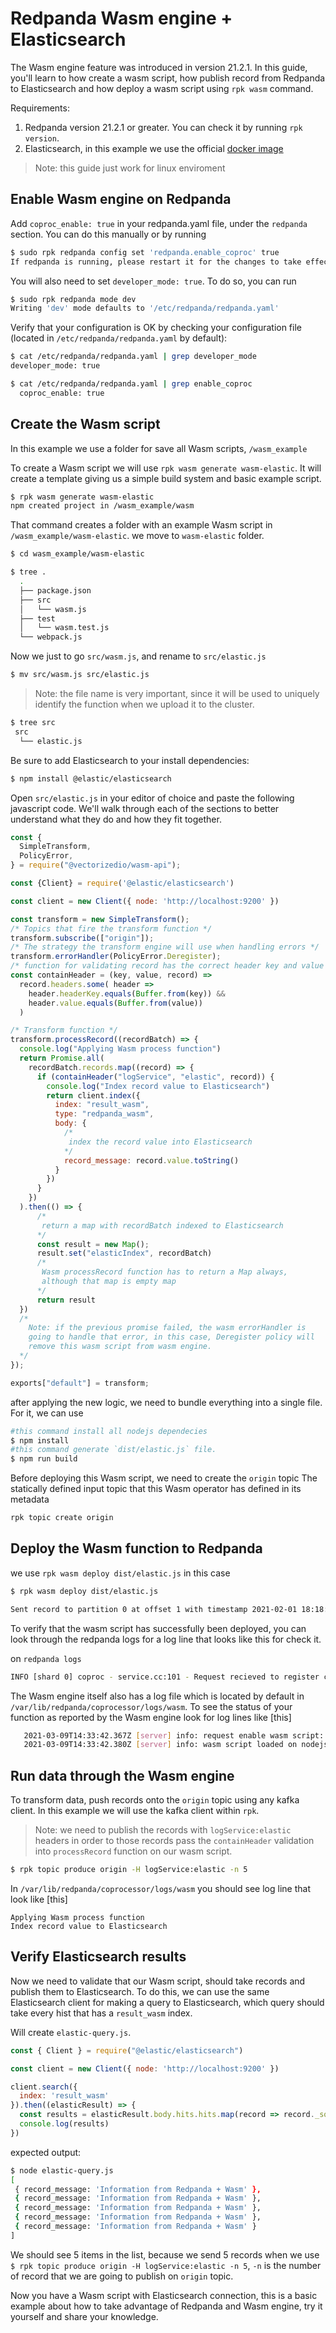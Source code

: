 # Redpanda Wasm engine + Elasticsearch

The Wasm engine feature was introduced in version 21.2.1. In this guide, you'll
learn to how create a wasm script, how publish record from Redpanda
to Elasticsearch and how deploy a wasm script using `rpk wasm` command.

Requirements:

1. Redpanda version 21.2.1 or greater. You can check it by running `rpk version`.
2. Elasticsearch, in this example we use the official [docker image](https://www.elastic.co/guide/en/elasticsearch/reference/current/docker.html)

>Note: this guide just work for linux enviroment

## Enable Wasm engine on Redpanda
Add `coproc_enable: true` in your redpanda.yaml file, under the `redpanda` 
section. You can do this manually or by running 

```bash
$ sudo rpk redpanda config set 'redpanda.enable_coproc' true
If redpanda is running, please restart it for the changes to take effect.
```

You will also need to set `developer_mode: true`. To do so, you can run

```bash
$ sudo rpk redpanda mode dev
Writing 'dev' mode defaults to '/etc/redpanda/redpanda.yaml'
```

Verify that your configuration is OK by checking your configuration 
file (located in `/etc/redpanda/redpanda.yaml` by default):

```bash
$ cat /etc/redpanda/redpanda.yaml | grep developer_mode              
developer_mode: true

$ cat /etc/redpanda/redpanda.yaml | grep enable_coproc
  coproc_enable: true
```



## Create the Wasm script
In this example we use a folder for save all Wasm scripts, `/wasm_example`

To create a Wasm script we will use `rpk wasm generate wasm-elastic`. It 
will create a template giving us a simple build system and basic example script.

```bash
$ rpk wasm generate wasm-elastic
npm created project in /wasm_example/wasm
``` 
That command creates a folder with an example Wasm
script in `/wasm_example/wasm-elastic`. we move to `wasm-elastic` folder.

```bash
$ cd wasm_example/wasm-elastic

$ tree . 
  .
  ├── package.json
  ├── src
  │   └── wasm.js
  ├── test
  │   └── wasm.test.js
  └── webpack.js
```
Now we just to go `src/wasm.js`, and rename to `src/elastic.js`

```bash
$ mv src/wasm.js src/elastic.js
```

>Note: the file name is very important, since it will be used to uniquely 
identify the function when we upload it to the cluster. 

```bash
$ tree src
 src
  └── elastic.js
```

 Be sure to add Elasticsearch to your install dependencies:

```bash
$ npm install @elastic/elasticsearch
```

Open `src/elastic.js` in your editor of choice and paste the 
following javascript code. We'll walk through each of the 
sections to better understand what they do and how they fit 
together.

```js
const {
  SimpleTransform,
  PolicyError,
} = require("@vectorizedio/wasm-api");

const {Client} = require('@elastic/elasticsearch')

const client = new Client({ node: 'http://localhost:9200' })

const transform = new SimpleTransform();
/* Topics that fire the transform function */
transform.subscribe(["origin"]);
/* The strategy the transform engine will use when handling errors */
transform.errorHandler(PolicyError.Deregister);
/* function for validating record has the correct header key and value  */
const containHeader = (key, value, record) =>
  record.headers.some( header =>
    header.headerKey.equals(Buffer.from(key)) &&
    header.value.equals(Buffer.from(value))
  )

/* Transform function */
transform.processRecord((recordBatch) => {
  console.log("Applying Wasm process function")
  return Promise.all(
    recordBatch.records.map((record) => {
      if (containHeader("logService", "elastic", record)) {
        console.log("Index record value to Elasticsearch")
        return client.index({
          index: "result_wasm",
          type: "redpanda_wasm",
          body: {
            /*
             index the record value into Elasticsearch
            */
            record_message: record.value.toString()
          }
        })
      }
    })
  ).then(() => {
      /*
       return a map with recordBatch indexed to Elasticsearch
      */
      const result = new Map();
      result.set("elasticIndex", recordBatch)
      /* 
       Wasm processRecord function has to return a Map always,
       although that map is empty map
      */
      return result
  })
  /*
    Note: if the previous promise failed, the wasm errorHandler is
    going to handle that error, in this case, Deregister policy will
    remove this wasm script from wasm engine.    
  */
});

exports["default"] = transform;
```

after applying the new logic, we need to bundle everything into a single file.
For it, we can use 

```bash
#this command install all nodejs dependecies
$ npm install
#this command generate `dist/elastic.js` file.
$ npm run build
```

Before deploying this Wasm script, we need to create the `origin` topic
The statically defined input topic that this Wasm operator has defined in its metadata

```bash
rpk topic create origin
```

 ## Deploy the Wasm function to Redpanda

we use `rpk wasm deploy dist/elastic.js` in this case

```bash
$ rpk wasm deploy dist/elastic.js

Sent record to partition 0 at offset 1 with timestamp 2021-02-01 18:18:15.734185538 -0500 -05 m=+0.053943881.
```

To verify that the wasm script has successfully been deployed, 
you can look through the redpanda logs for a log line that looks like this
for check it.

on `redpanda logs`

```bash
INFO [shard 0] coproc - service.cc:101 - Request recieved to register coprocessor with id: 14103244480447969041
```

The Wasm engine itself also has a log file which is located by default in `/var/lib/redpanda/coprocessor/logs/wasm`. To see the status of your function as reported by the Wasm engine look for log lines like [this]

```bash
   2021-03-09T14:33:42.367Z [server] info: request enable wasm script:  14103244480447969041
   2021-03-09T14:33:42.380Z [server] info: wasm script loaded on nodejs engine: 14103244480447969041
```

## Run data through the Wasm engine

To transform data, push records onto the `origin` topic using any 
kafka client. In this example we will use the kafka client 
within `rpk`.

>Note: we need to publish the records with `logService:elastic` 
>headers in order to those records pass the `containHeader` 
>validation into `processRecord` function on our wasm script.  

```bash
$ rpk topic produce origin -H logService:elastic -n 5
```

In `/var/lib/redpanda/coprocessor/logs/wasm` you should see log line that look like [this]

```
Applying Wasm process function
Index record value to Elasticsearch
```

## Verify Elasticsearch results
Now we need to validate that our Wasm script, should take records 
and publish them to Elasticsearch. To do this, we can use the same 
Elasticsearch client for making a query to Elasticsearch, which 
query should take every hist that has a  `result_wasm` index.

Will create `elastic-query.js`.

```js
const { Client } = require("@elastic/elasticsearch")

const client = new Client({ node: 'http://localhost:9200' })

client.search({
  index: 'result_wasm'
}).then((elasticResult) => {
  const results = elasticResult.body.hits.hits.map(record => record._source)
  console.log(results)
})
```
 expected output:

 ```bash
 $ node elastic-query.js
 [
  { record_message: 'Information from Redpanda + Wasm' },
  { record_message: 'Information from Redpanda + Wasm' },
  { record_message: 'Information from Redpanda + Wasm' },
  { record_message: 'Information from Redpanda + Wasm' },
  { record_message: 'Information from Redpanda + Wasm' }
]
 ```

We should see 5 items in the list, because we send 5 records when 
we use `$ rpk topic produce origin -H logService:elastic -n 5`, `-n` is the
number of record that we are going to publish on `origin` topic. 

Now you have a Wasm script with Elasticsearch connection, this is a 
basic example about how to take advantage of Redpanda and Wasm 
engine, try it yourself and share your knowledge.
